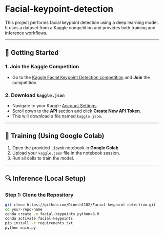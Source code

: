 # Facial-keypoint-detection


This project performs facial keypoint detection using a deep learning model. It uses a dataset from a Kaggle competition and provides both training and inference workflows.

---

## 🚀 Getting Started

### 1. Join the Kaggle Competition

- Go to the [Kaggle Facial Keypoint Detection competition](https://www.kaggle.com/competitions/facial-keypoints-detection) and **Join** the competition.

### 2. Download `kaggle.json`

- Navigate to your Kaggle [Account Settings](https://www.kaggle.com/account).
- Scroll down to the **API** section and click **Create New API Token**.
- This will download a file named `kaggle.json`.

---

## 🧪 Training (Using Google Colab)

1. Open the provided `.ipynb` notebook in **Google Colab**.
2. Upload your `kaggle.json` file in the notebook session.
3. Run all cells to train the model.

---

## 🔍 Inference (Local Setup)

### Step 1: Clone the Repository

```bash
git clone https://github.com/Dinesh1102/Facial-keypoint-detection.git
cd your-repo-name
conda create -n facial-keypoints python=3.9
conda activate facial-keypoints
pip install -r requirements.txt
python main.py
